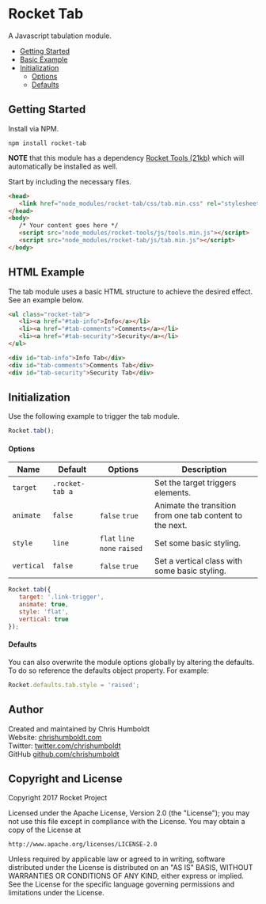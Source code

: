 # Rocket Tab
A Javascript tabulation module.

* [Getting Started](#getting-started)
* [Basic Example](#basic-example)
* [Initialization](#initialization)
	* [Options](#options)
	* [Defaults](#defaults)

## Getting Started
Install via NPM.

```
npm install rocket-tab
```

**NOTE** that this module has a dependency [Rocket Tools (21kb)](https://github.com/chrishumboldt/Rocket-Tools) which will automatically be installed as well.

Start by including the necessary files.

```html
<head>
   <link href="node_modules/rocket-tab/css/tab.min.css" rel="stylesheet" type="text/css">
</head>
<body>
   /* Your content goes here */
   <script src="node_modules/rocket-tools/js/tools.min.js"></script>
   <script src="node_modules/rocket-tab/js/tab.min.js"></script>
</body>
```

## HTML Example
The tab module uses a basic HTML structure to achieve the desired effect. See an example below.

```html
<ul class="rocket-tab">
   <li><a href="#tab-info">Info</a></li>
   <li><a href="#tab-comments">Comments</a></li>
   <li><a href="#tab-security">Security</a></li>
</ul>

<div id="tab-info">Info Tab</div>
<div id="tab-comments">Comments Tab</div>
<div id="tab-security">Security Tab</div>
```

## Initialization
Use the following example to trigger the tab module.

```js
Rocket.tab();
```

#### Options
Name | Default | Options | Description
---- | ---- | ---- | ----
`target` | `.rocket-tab a` | | Set the target triggers elements.
`animate` | `false` | `false` `true` | Animate the transition from one tab content to the next.
`style` | `line` | `flat` `line` `none` `raised` | Set some basic styling.
`vertical` | `false` | `false` `true` | Set a vertical class with some basic styling.

```js
Rocket.tab({
   target: '.link-trigger',
   animate: true,
   style: 'flat',
   vertical: true
});
```

#### Defaults
You can also overwrite the module options globally by altering the defaults. To do so reference the defaults object property. For example:

```js
Rocket.defaults.tab.style = 'raised';
```

## Author
Created and maintained by Chris Humboldt<br>
Website: <a href="http://chrishumboldt.com/">chrishumboldt.com</a><br>
Twitter: <a href="https://twitter.com/chrishumboldt">twitter.com/chrishumboldt</a><br>
GitHub <a href="https://github.com/chrishumboldt">github.com/chrishumboldt</a><br>

## Copyright and License
Copyright 2017 Rocket Project

Licensed under the Apache License, Version 2.0 (the "License");
you may not use this file except in compliance with the License.
You may obtain a copy of the License at

    http://www.apache.org/licenses/LICENSE-2.0

Unless required by applicable law or agreed to in writing, software
distributed under the License is distributed on an "AS IS" BASIS,
WITHOUT WARRANTIES OR CONDITIONS OF ANY KIND, either express or implied.
See the License for the specific language governing permissions and
limitations under the License.
